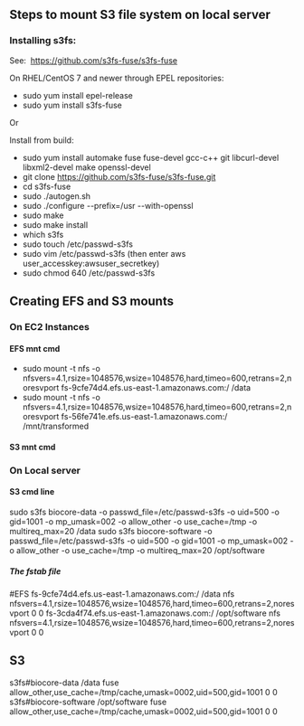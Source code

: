 ## Steps to mount S3 file system on local server
### Installing  s3fs:
See:  https://github.com/s3fs-fuse/s3fs-fuse

On RHEL/CentOS 7 and newer through EPEL repositories:
- sudo yum install epel-release 
- sudo yum install s3fs-fuse

Or 

Install from build:
- sudo yum install automake fuse fuse-devel gcc-c++ git libcurl-devel libxml2-devel make openssl-devel 
- git clone https://github.com/s3fs-fuse/s3fs-fuse.git 
- cd s3fs-fuse 
- sudo ./autogen.sh 
- sudo ./configure --prefix=/usr --with-openssl 
- sudo make 
- sudo make install 
- which s3fs 
- sudo touch /etc/passwd-s3fs 
- sudo vim /etc/passwd-s3fs (then enter aws user_accesskey:awsuser_secretkey) 
- sudo chmod 640 /etc/passwd-s3fs

## Creating EFS and S3 mounts
### On EC2 Instances
#### EFS mnt cmd
- sudo mount -t nfs -o nfsvers=4.1,rsize=1048576,wsize=1048576,hard,timeo=600,retrans=2,noresvport  fs-9cfe74d4.efs.us-east-1.amazonaws.com:/ /data
- sudo mount -t nfs -o nfsvers=4.1,rsize=1048576,wsize=1048576,hard,timeo=600,retrans=2,noresvport  fs-56fe741e.efs.us-east-1.amazonaws.com:/ /mnt/transformed
#### S3 mnt cmd

### On Local server
#### S3 cmd line 
sudo s3fs biocore-data  -o passwd_file=/etc/passwd-s3fs -o uid=500 -o gid=1001 -o mp_umask=002 -o allow_other -o use_cache=/tmp  -o multireq_max=20 /data
sudo s3fs biocore-software  -o passwd_file=/etc/passwd-s3fs -o uid=500 -o gid=1001 -o mp_umask=002 -o allow_other -o use_cache=/tmp  -o multireq_max=20 /opt/software


##### The fstab file
#EFS 
fs-9cfe74d4.efs.us-east-1.amazonaws.com:/       /data    nfs     nfsvers=4.1,rsize=1048576,wsize=1048576,hard,timeo=600,retrans=2,noresvport       0       0
fs-3cda4f74.efs.us-east-1.amazonaws.com:/       /opt/software   nfs     nfsvers=4.1,rsize=1048576,wsize=1048576,hard,timeo=600,retrans=2,noresvport       0       0

## S3 
s3fs#biocore-data   /data   fuse    allow_other,use_cache=/tmp/cache,umask=0002,uid=500,gid=1001       0       0
s3fs#biocore-software   /opt/software   fuse    allow_other,use_cache=/tmp/cache,umask=0002,uid=500,gid=1001       0       0

